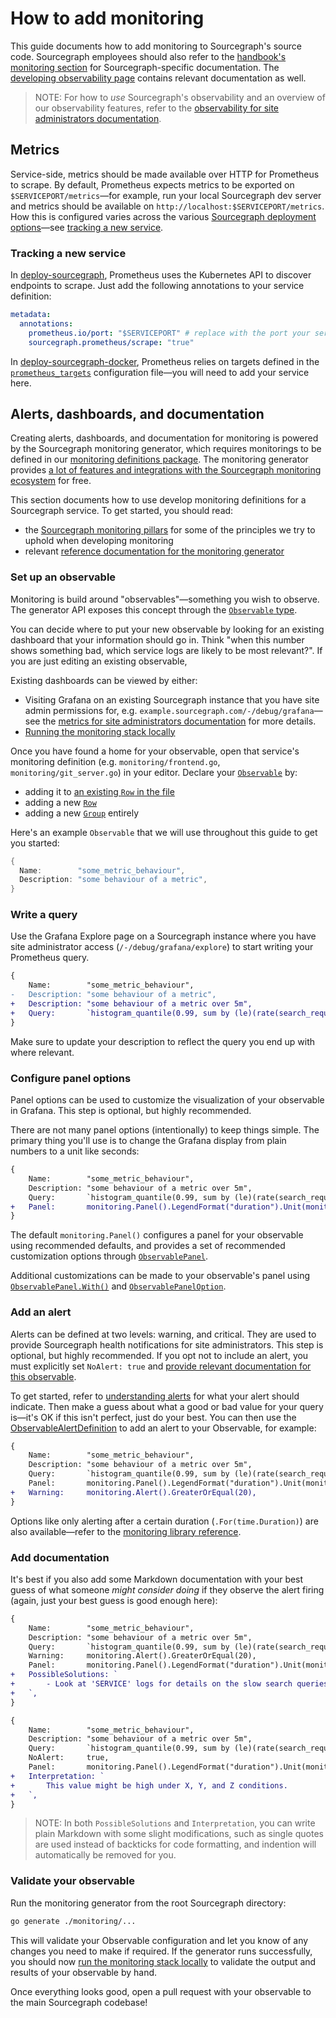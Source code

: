 # How to add monitoring

This guide documents how to add monitoring to Sourcegraph's source code.
Sourcegraph employees should also refer to the [handbook's monitoring section](https://handbook.sourcegraph.com/engineering/observability/monitoring) for Sourcegraph-specific documentation.
The [developing observability page](../background-information/observability/index.md) contains relevant documentation as well.

> NOTE: For how to *use* Sourcegraph's observability and an overview of our observability features, refer to the [observability for site administrators documentation](../../admin/observability/index.md).

## Metrics

Service-side, metrics should be made available over HTTP for Prometheus to scrape.
By default, Prometheus expects metrics to be exported on `$SERVICEPORT/metrics`—for example, run your local Sourcegraph dev server and metrics should be available on `http://localhost:$SERVICEPORT/metrics`.
How this is configured varies across the various [Sourcegraph deployment options](../../admin/deploy/index.md)—see [tracking a new service](#tracking-a-new-service).

### Tracking a new service

In [deploy-sourcegraph](https://github.com/sourcegraph/deploy-sourcegraph), Prometheus uses the Kubernetes API to discover endpoints to scrape. Just add the following annotations to your service definition:

```yaml
metadata:
  annotations:
    prometheus.io/port: "$SERVICEPORT" # replace with the port your service runs on
    sourcegraph.prometheus/scrape: "true"
```

In [deploy-sourcegraph-docker](https://github.com/sourcegraph/deploy-sourcegraph-docker), Prometheus relies on targets defined in the [`prometheus_targets`](https://github.com/sourcegraph/deploy-sourcegraph-docker/blob/master/prometheus/prometheus_targets.yml) configuration file—you will need to add your service here.

## Alerts, dashboards, and documentation

Creating alerts, dashboards, and documentation for monitoring is powered by the Sourcegraph monitoring generator, which requires monitorings to be defined in our [monitoring definitions package](https://sourcegraph.com/github.com/sourcegraph/sourcegraph/-/tree/monitoring/definitions).
The monitoring generator provides [a lot of features and integrations with the Sourcegraph monitoring ecosystem](../background-information/observability/monitoring-generator.md#features) for free.

This section documents how to use develop monitoring definitions for a Sourcegraph service.
To get started, you should read:

- the [Sourcegraph monitoring pillars](https://handbook.sourcegraph.com/engineering/observability/monitoring_pillars) for some of the principles we try to uphold when developing monitoring
- relevant [reference documentation for the monitoring generator](../background-information/observability/monitoring-generator.md)

### Set up an observable

Monitoring is build around "observables"—something you wish to observe.
The generator API exposes this concept through the [`Observable` type](https://sourcegraph.com/github.com/sourcegraph/sourcegraph/-/docs/monitoring/monitoring#Observable).

You can decide where to put your new observable by looking for an existing dashboard that your information should go in.
Think "when this number shows something bad, which service logs are likely to be most relevant?".
If you are just editing an existing observable,

Existing dashboards can be viewed by either:

- Visiting Grafana on an existing Sourcegraph instance that you have site admin permissions for, e.g. `example.sourcegraph.com/-/debug/grafana`—see the [metrics for site administrators documentation](../../admin/observability/metrics.md) for more details.
- [Running the monitoring stack locally](../how-to/monitoring_local_dev.md)

Once you have found a home for your observable, open that service's monitoring definition (e.g. `monitoring/frontend.go`, `monitoring/git_server.go`) in your editor.
Declare your [`Observable`](https://sourcegraph.com/search?q=repo:%5Egithub%5C.com/sourcegraph/sourcegraph%24%40master+file:%5Emonitoring/+type+Observable&patternType=literal) by:

- adding it to [an existing `Row` in the file](https://sourcegraph.com/github.com/sourcegraph/sourcegraph@64aa473/-/blob/monitoring/frontend.go#L12-43)
- adding a new [`Row`](https://sourcegraph.com/search?q=repo:%5Egithub%5C.com/sourcegraph/sourcegraph%24%40master+file:%5Emonitoring/+type+Row&patternType=literal)
- adding a new [`Group`](https://sourcegraph.com/search?q=repo:%5Egithub%5C.com/sourcegraph/sourcegraph%24%40master+file:%5Emonitoring/+type+Group&patternType=literal) entirely

Here's an example `Observable` that we will use throughout this guide to get you started:

```go
{
  Name:        "some_metric_behaviour",
  Description: "some behaviour of a metric",
}
```

### Write a query

Use the Grafana Explore page on a Sourcegraph instance where you have site administrator access (`/-/debug/grafana/explore`) to start writing your Prometheus query.

```diff
{
    Name:        "some_metric_behaviour",
-   Description: "some behaviour of a metric",
+   Description: "some behaviour of a metric over 5m",
+   Query:       `histogram_quantile(0.99, sum by (le)(rate(search_request_duration{status="success}[5m])))`,
}
```

Make sure to update your description to reflect the query you end up with where relevant.

### Configure panel options

Panel options can be used to customize the visualization of your observable in Grafana.
This step is optional, but highly recommended.

There are not many panel options (intentionally) to keep things simple.
The primary thing you'll use is to change the Grafana display from plain numbers to a unit like seconds:

```diff
{
    Name:        "some_metric_behaviour",
    Description: "some behaviour of a metric over 5m",
    Query:       `histogram_quantile(0.99, sum by (le)(rate(search_request_duration{status="success}[5m])))`,
+   Panel:       monitoring.Panel().LegendFormat("duration").Unit(monitoring.Seconds),
}
```

The default `monitoring.Panel()` configures a panel for your observable using recommended defaults, and provides a set of recommended customization options through [`ObservablePanel`](https://sourcegraph.com/github.com/sourcegraph/sourcegraph/-/docs/monitoring/monitoring#ObservablePanel).

Additional customizations can be made to your observable's panel using [`ObservablePanel.With()`](https://sourcegraph.com/github.com/sourcegraph/sourcegraph/-/docs/monitoring/monitoring#ObservablePanel.With) and [`ObservablePanelOption`](https://sourcegraph.com/github.com/sourcegraph/sourcegraph/-/docs/monitoring/monitoring#ObservablePanelOption).

### Add an alert

Alerts can be defined at two levels: warning, and critical.
They are used to provide Sourcegraph health notifications for site administrators.
This step is optional, but highly recommended.
If you opt not to include an alert, you must explicitly set `NoAlert: true` and [provide relevant documentation for this observable](#add-documentation).

To get started, refer to [understanding alerts](../../admin/observability/alerting.md#understanding-alerts) for what your alert should indicate.
Then make a guess about what a good or bad value for your query is—it's OK if this isn't perfect, just do your best.
You can then use the [ObservableAlertDefinition](https://sourcegraph.com/github.com/sourcegraph/sourcegraph/-/docs/monitoring/monitoring#ObservableAlertDefinition) to add an alert to your Observable, for example:

```diff
{
    Name:        "some_metric_behaviour",
    Description: "some behaviour of a metric over 5m",
    Query:       `histogram_quantile(0.99, sum by (le)(rate(search_request_duration{status="success}[5m])))`,
    Panel:       monitoring.Panel().LegendFormat("duration").Unit(monitoring.Seconds),
+   Warning:     monitoring.Alert().GreaterOrEqual(20),
}
```

Options like only alerting after a certain duration (`.For(time.Duration)`) are also available—refer to the [monitoring library reference](https://sourcegraph.com/github.com/sourcegraph/sourcegraph/-/docs/monitoring/monitoring#ObservableAlertDefinition).

### Add documentation

It's best if you also add some Markdown documentation with your best guess of what someone _might consider doing_ if they observe the alert firing (again, just your best guess is good enough here):

```diff
{
    Name:        "some_metric_behaviour",
    Description: "some behaviour of a metric over 5m",
    Query:       `histogram_quantile(0.99, sum by (le)(rate(search_request_duration{status="success}[5m])))`,
    Warning:     monitoring.Alert().GreaterOrEqual(20),
    Panel:       monitoring.Panel().LegendFormat("duration").Unit(monitoring.Seconds),
+   PossibleSolutions: `
+       - Look at 'SERVICE' logs for details on the slow search queries.
+   `,
}
```

```diff
{
    Name:        "some_metric_behaviour",
    Description: "some behaviour of a metric over 5m",
    Query:       `histogram_quantile(0.99, sum by (le)(rate(search_request_duration{status="success}[5m])))`,
    NoAlert:     true,
    Panel:       monitoring.Panel().LegendFormat("duration").Unit(monitoring.Seconds),
+   Interpretation: `
+       This value might be high under X, Y, and Z conditions.
+   `,
}
```

> NOTE: In both `PossibleSolutions` and `Interpretation`, you can write plain Markdown with some slight modifications, such as single quotes are used instead of backticks for code formatting, and indention will automatically be removed for you.

### Validate your observable

Run the monitoring generator from the root Sourcegraph directory:

```sh
go generate ./monitoring/...
```

This will validate your Observable configuration and let you know of any changes you need to make if required.
If the generator runs successfully, you should now [run the monitoring stack locally](../how-to/monitoring_local_dev.md) to validate the output and results of your observable by hand.

Once everything looks good, open a pull request with your observable to the main Sourcegraph codebase!
